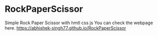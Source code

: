 # RockPaperScissor
Simple Rock Paper Scissor with hmtl css js 
You can check the webpage here.
https://abhishek-singh77.github.io/RockPaperScissor
